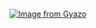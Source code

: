 [![Image from Gyazo](https://i.gyazo.com/de91867b28f04491260f72c711013c31.gif)](https://gyazo.com/de91867b28f04491260f72c711013c31)

